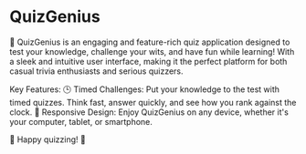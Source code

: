 # QuizGenius

🧠 QuizGenius is an engaging and feature-rich quiz application designed to test your knowledge, challenge your wits, and have fun while learning! With a sleek and intuitive user interface, making it the perfect platform for both casual trivia enthusiasts and serious quizzers.


Key Features:
🕒 Timed Challenges: Put your knowledge to the test with timed quizzes. Think fast, answer quickly, and see how you rank against the clock. 
📱 Responsive Design: Enjoy QuizGenius on any device, whether it's your computer, tablet, or smartphone.

🚀 Happy quizzing! 🧠
